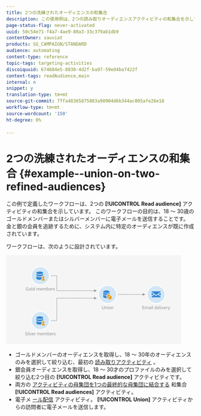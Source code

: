 ```yaml
---
title: 2つの洗練されたオーディエンスの和集合
description: この使用例は、2つの読み取りオーディエンスアクティビティの和集合を示しています。
page-status-flag: never-activated
uuid: 58c54e71-f4a7-4ae9-80a3-33c379ab1db9
contentOwner: sauviat
products: SG_CAMPAIGN/STANDARD
audience: automating
content-type: reference
topic-tags: targeting-activities
discoiquuid: 674684e5-8830-4d2f-ba97-59ed4ba7422f
context-tags: readAudience,main
internal: n
snippet: y
translation-type: tm+mt
source-git-commit: 7ffa48365875883a98904d6b344ac005afe26e18
workflow-type: tm+mt
source-wordcount: '150'
ht-degree: 0%

---
```



# 2つの洗練されたオーディエンスの和集合 {#example--union-on-two-refined-audiences}

この例で定義したワークフローは、2つの **[!UICONTROL Read audience]** アクティビティの和集合を示しています。 このワークフローの目的は、18 ～ 30歳のゴールドメンバーまたはシルバーメンバーに電子メールを送信することです。 金と銀の会員を追跡するために、システム内に特定のオーディエンスが既に作成されています。

ワークフローは、次のように設計されています。

![](assets/readaudience_activity_example1.png)

* ゴールドメンバーのオーディエンスを取得し、18 ～ 30年のオーディエンスのみを選択して絞り込む、最初の [読み取りアクティビティ](../../automating/using/read-audience.md) 。
* 銀会員オーディエンスを取得し、18 ～ 30才のプロファイルのみを選択して絞り込む2つ目の **[!UICONTROL Read audience]** アクティビティです。
* 両方の [アクティビティの母集団を1つの最終的な母集団に結合する](../../automating/using/union.md) 和集合 **[!UICONTROL Read audiences]** アクティビティ。
* 電子メ [ール配信](../../automating/using/email-delivery.md) アクティビティ。 **[!UICONTROL Union]** アクティビティからの訪問者に電子メールを送信します。
